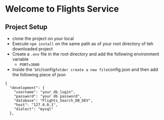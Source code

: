 # Welcome to Flights Service

## Project Setup

- clone the project on your local
- Execute `npm install` on the same path as of your root directory of teh
downloaded project
- Create a `.env` file in the root directory and add the following environment
variable
  - `PORT=3000`
- Inside the 'src/config` folder create a new file `config.json and then add the following piece of json

```
{
  "development": {
    "username": "your_db_login",
    "password": "your db password",
    "database": "Flights_Search_DB_DEV",
    "host": "127.0.0.1",
    "dialect": "mysql"
  },

  ```